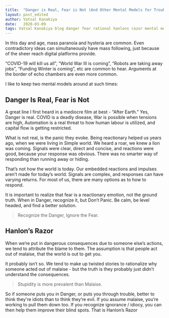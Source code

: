 ```yaml
---
title:  "Danger is Real, Fear is Not (And Other Mental Models for Troubled Times)"
layout: post_edited
author: Vatsal Kanakiya
date:   2020-03-09
tags: Vatsal Kanakiya blog danger fear rational hanlons razor mental models behavorial economics newsletter 3-minute-thoughts
---
```

In this day and age, mass paranoia and hysteria are common. Even contradictory ideas can simultaneously have mass
following, just because of the sheer reach digital platforms provide.   

“COVID-19 will kill us all”, “World War III is coming”, “Robots are taking away jobs”, “Funding Winter is coming”, etc
are common to hear. Arguments at the border of echo chambers are even more common.   

I like to keep two mental models around at such times:   

## Danger Is Real, Fear is Not
A great line I first heard in a mediocre film at best - “After Earth.” Yes, Danger is real. COVID is a deadly disease,
War is possible when tensions are high, Automation is a real threat to how human labour is utilized, and capital flow is
getting restricted.   

What is not real, is the panic they evoke. Being reactionary helped us years ago, when we were living in Simple world. We
heard a roar, we knew a lion was coming. Signals were clear, direct and concise, and reactions were good, because your 
response was obvious. There was no smarter way of responding than running away or hiding.   

That’s not how the world is today. Our embedded reactions and impulses aren’t made for today’s world. Signals are complex,
and responses can have varying returns. For most of us, there are many options as to how to respond.   

It is important to realize that fear is a reactionary emotion, not the ground truth. When in Danger, recognize it, but
Don’t Panic. Be calm, be level headed, and find a better solution.   

> Recognize the Danger, Ignore the Fear.   

## Hanlon’s Razor
When we’re put in dangerous consequences due to someone else’s actions, we tend to attribute the blame to them. The
assumption is that people act out of malaise, that the world is out to get you.   

It probably isn’t so. We tend to make up twisted stories to rationalize why someone acted out of malaise - but the truth
is they probably just didn’t understand the consequences.   

> Stupidity is more prevalent than Malaise.

So if someone puts you in Danger, or puts you through trouble, better to think they're idiots than to think they’re evil.
If you assume malaise, you’re working to pull them down too. If you recognize ignorance / idiocy, you can then help them
improve their blind spots. That is Hanlon’s Razor   

